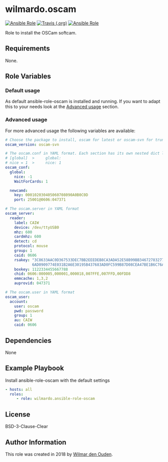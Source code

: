 # wilmardo.oscam 

[![Ansible Role](https://img.shields.io/ansible/role/29105.svg?style=flat-square)](https://galaxy.ansible.com/wilmardo/oscam)
[![Travis (.org)](https://img.shields.io/travis/wilmardo/ansible-role-oscam.svg?style=flat-square)](https://travis-ci.org/wilmardo/ansible-role-oscam)
[![Ansible Role](https://img.shields.io/ansible/role/d/29105.svg?style=flat-square)](https://galaxy.ansible.com/wilmardo/oscam)

Role to install the OSCam softcam.

## Requirements

None.

## Role Variables

### Default usage

As default ansible-role-oscam is installed and running.
If you want to adapt this to your needs look at the [Advanced usage](#advanced-usage) section.

### Advanced usage

For more advanced usage the following variables are available:
```yaml
# Choose the package to install, oscam for latest or oscam-svn for trunk
oscam_version: oscam-svn

# The oscam.conf in YAML format. Each section has its own nested dict like this:
# [global]  >     global:
# nice = 1  >     nice: 1
oscam_conf:
  global:
    nice: -1
    WaitForCards: 1

  newcamd:
    key: 000102030405060708090A0B0C0D
    port: 25001@0606:047371

# The oscam.server in YAML format
oscam_server:
  reader:
    label: CAIW
    device: /dev/ttyUSB0
    mhz: 600
    cardmhz: 600
    detect: cd
    protocol: mouse
    group: 1
    caid: 0606
    rsakey: "3C8633AAC0D367533DEC7BB2EEEDEB8CA3ADA52E58B99BB34672783277A1DAAC3B610\
            6AD0909774E031B2A6E30195B437683AD0FC599B87D08CEA47BE1B6C76A"
    boxkey: 1122334455667788
    chid: 0606:000005,000001,000018,007FFE,007FFD,00FDD8
    emmcache: 1,3,2
    auprovid: 047371

# The oscam.user in YAML format
oscam_user:
  account:
    user: oscam
    pwd: password
    group: 1
    au: CAIW
    caid: 0606
```

## Dependencies

None

## Example Playbook

Install ansible-role-oscam with the default settings
```yaml
- hosts: all
  roles:
     - role: wilmardo.ansible-role-oscam
```

## License

BSD-3-Clause-Clear

## Author Information

This role was created in 2018 by [Wilmar den Ouden](https://wilmardenouden.nl).
